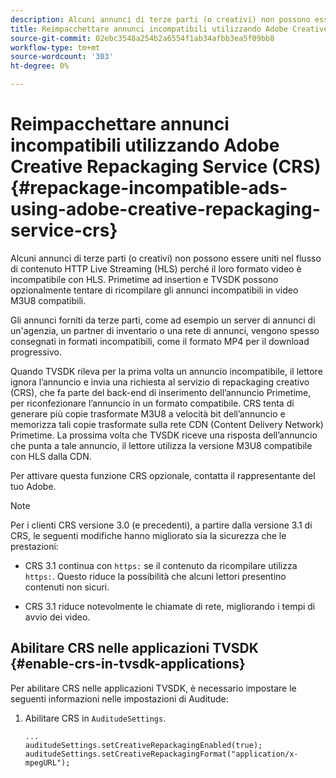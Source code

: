 ```yaml
---
description: Alcuni annunci di terze parti (o creativi) non possono essere uniti nel flusso di contenuto HTTP Live Streaming (HLS) perché il loro formato video è incompatibile con HLS. Primetime ad insertion e TVSDK possono opzionalmente tentare di ricompilare gli annunci incompatibili in video M3U8 compatibili.
title: Reimpacchettare annunci incompatibili utilizzando Adobe Creative Repackaging Service (CRS)
source-git-commit: 02ebc3548a254b2a6554f1ab34afbb3ea5f09bb8
workflow-type: tm+mt
source-wordcount: '303'
ht-degree: 0%

---
```


# Reimpacchettare annunci incompatibili utilizzando Adobe Creative Repackaging Service (CRS) {#repackage-incompatible-ads-using-adobe-creative-repackaging-service-crs}

Alcuni annunci di terze parti (o creativi) non possono essere uniti nel flusso di contenuto HTTP Live Streaming (HLS) perché il loro formato video è incompatibile con HLS. Primetime ad insertion e TVSDK possono opzionalmente tentare di ricompilare gli annunci incompatibili in video M3U8 compatibili.

Gli annunci forniti da terze parti, come ad esempio un server di annunci di un&#39;agenzia, un partner di inventario o una rete di annunci, vengono spesso consegnati in formati incompatibili, come il formato MP4 per il download progressivo.

Quando TVSDK rileva per la prima volta un annuncio incompatibile, il lettore ignora l’annuncio e invia una richiesta al servizio di repackaging creativo (CRS), che fa parte del back-end di inserimento dell’annuncio Primetime, per riconfezionare l’annuncio in un formato compatibile. CRS tenta di generare più copie trasformate M3U8 a velocità bit dell’annuncio e memorizza tali copie trasformate sulla rete CDN (Content Delivery Network) Primetime. La prossima volta che TVSDK riceve una risposta dell’annuncio che punta a tale annuncio, il lettore utilizza la versione M3U8 compatibile con HLS dalla CDN.

Per attivare questa funzione CRS opzionale, contatta il rappresentante del tuo Adobe.

>[!NOTE]
>
>Per i clienti CRS versione 3.0 (e precedenti), a partire dalla versione 3.1 di CRS, le seguenti modifiche hanno migliorato sia la sicurezza che le prestazioni:
>
>* CRS 3.1 continua con `https:` se il contenuto da ricompilare utilizza `https:`. Questo riduce la possibilità che alcuni lettori presentino contenuti non sicuri.
>
>* CRS 3.1 riduce notevolmente le chiamate di rete, migliorando i tempi di avvio dei video.
>

## Abilitare CRS nelle applicazioni TVSDK {#enable-crs-in-tvsdk-applications}

Per abilitare CRS nelle applicazioni TVSDK, è necessario impostare le seguenti informazioni nelle impostazioni di Auditude:

1. Abilitare CRS in `AuditudeSettings`.

   ```
   ... 
   auditudeSettings.setCreativeRepackagingEnabled(true); 
   auditudeSettings.setCreativeRepackagingFormat("application/x-mpegURL"); 
   ```
